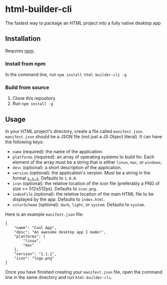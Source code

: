 # html-builder-cli
The fastest way to package an HTML project into a fully native desktop app
## Installation
Requires [npm](https://docs.npmjs.com/downloading-and-installing-node-js-and-npm).
### Install from npm
In the command line, run `npm install html-builder-cli -g`
### Build from source
1. Clone this repository
2. Run `npm install -g`
## Usage
In your HTML project's directory, create a file called `manifest.json`. `manifest.json` should be a JSON file (not just a JS Object literal). It can have the following keys:
- `name` (required): the name of the application.
- `platforms` (required): an array of operating systems to build for. Each element of the array must be a string that is either `linux`, `mac`, or `windows`;
- `desc` (optional): a short description of the application.
- `version` (optional): the application's version. Must be a string in the format [`x.x.x`](https://www.akeeba.com/how-do-version-numbers-work.html). Defaults to `1.0.0`.
- `icon` (optional): the relative location of the icon file (preferably a PNG of size >= 512x512px). Defaults to `icon.png`.
- `indexFile` (optional): the relative location of the main HTML file to be displayed by the app. Defaults to `index.html`.
- `colorScheme` (optional): `dark`, `light`, or `system`. Defaults to `system`.

Here is an example `manifest.json` file:
```
{
    "name": "Cool App",
    "desc": "An awesome desktop app I made!",
    "platforms": [
        "linux",
        "mac"
    ],
    "version": "1.1.1",
    "icon": "logo.png"
}
```
Once you have finished creating your `manifest.json` file, open the command line in the same directory and run `html-builder-cli`.
